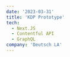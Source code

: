 ```yaml
---
date: '2023-03-31'
title: 'KDP Prototype'
tech:
  - Next.JS
  - Contentful API
  - GraphQL
company: 'Deutsch LA'
---
```

